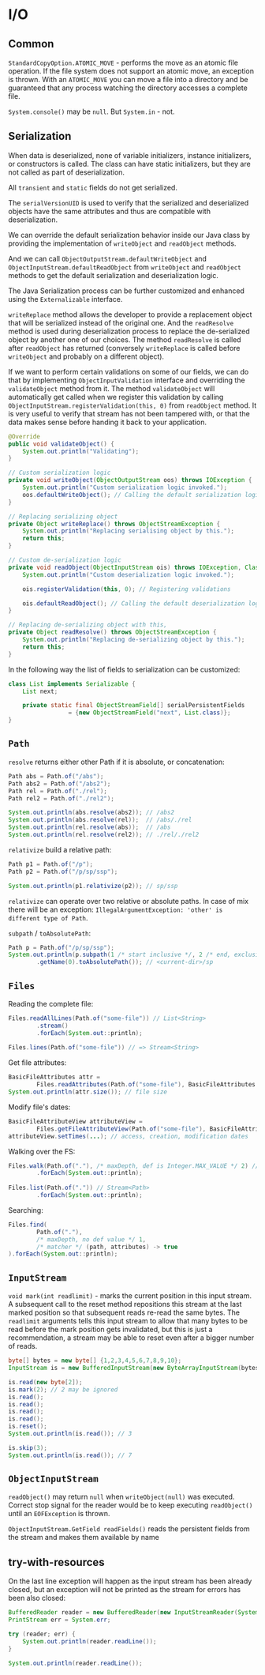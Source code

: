 # I/O

## Common

`StandardCopyOption.ATOMIC_MOVE` - performs the move as an atomic file operation. If the file system does not support an atomic move, an exception is thrown. With an `ATOMIC_MOVE` you can move a file into a directory and be guaranteed that any process watching the directory accesses a complete file.

`System.console()` may be `null`. But `System.in` - not.

## Serialization

When data is deserialized, none of variable initializers, instance initializers, or constructors is called. The class can have static initializers, but they are not called as part of deserialization.

All `transient` and `static` fields do not get serialized.

The `serialVersionUID` is used to verify that the serialized and deserialized objects have the same attributes and thus are compatible with deserialization.

We can override the default serialization behavior inside our Java class by providing the implementation of `writeObject` and `readObject` methods.

And we can call `ObjectOutputStream.defaultWriteObject` and `ObjectInputStream.defaultReadObject` from `writeObject` and `readObject` methods to get the default serialization and deserialization logic.

The Java Serialization process can be further customized and enhanced using the `Externalizable` interface.

`writeReplace` method allows the developer to provide a replacement object that will be serialized instead of the original one. And the `readResolve` method is used during deserialization process to replace the de-serialized object by another one of our choices. The method `readResolve` is called after `readObject` has returned \(conversely `writeReplace` is called before `writeObject` and probably on a different object\).

If we want to perform certain validations on some of our fields, we can do that by implementing `ObjectInputValidation` interface and overriding the `validateObject` method from it. The method `validateObject` will automatically get called when we register this validation by calling `ObjectInputStream.registerValidation(this, 0)` from `readObject` method. It is very useful to verify that stream has not been tampered with, or that the data makes sense before handing it back to your application.

```java
@Override
public void validateObject() {
    System.out.println("Validating");
}

// Custom serialization logic
private void writeObject(ObjectOutputStream oos) throws IOException {
    System.out.println("Custom serialization logic invoked.");
    oos.defaultWriteObject(); // Calling the default serialization logic
}

// Replacing serializing object
private Object writeReplace() throws ObjectStreamException {
    System.out.println("Replacing serialising object by this.");
    return this;
}

// Custom de-serialization logic
private void readObject(ObjectInputStream ois) throws IOException, ClassNotFoundException {
    System.out.println("Custom deserialization logic invoked.");

    ois.registerValidation(this, 0); // Registering validations

    ois.defaultReadObject(); // Calling the default deserialization logic.
}

// Replacing de-serializing object with this,
private Object readResolve() throws ObjectStreamException {
    System.out.println("Replacing de-serializing object by this.");
    return this;
}
```

In the following way the list of fields to serialization can be customized:

```java
class List implements Serializable {
    List next;

    private static final ObjectStreamField[] serialPersistentFields
                 = {new ObjectStreamField("next", List.class)};
}
```

## `Path`

`resolve` returns either other Path if it is absolute, or concatenation:

```java
Path abs = Path.of("/abs");
Path abs2 = Path.of("/abs2");
Path rel = Path.of("./rel");
Path rel2 = Path.of("./rel2");

System.out.println(abs.resolve(abs2)); // /abs2
System.out.println(abs.resolve(rel));  // /abs/./rel
System.out.println(rel.resolve(abs));  // /abs
System.out.println(rel.resolve(rel2)); // ./rel/./rel2
```

`relativize` build a relative path:

```java
Path p1 = Path.of("/p");
Path p2 = Path.of("/p/sp/ssp");

System.out.println(p1.relativize(p2)); // sp/ssp
```

`relativize` can operate over two relative or absolute paths. In case of mix there will be an exception: `IllegalArgumentException: 'other' is different type of Path`.

`subpath` / `toAbsolutePath`:

```java
Path p = Path.of("/p/sp/ssp");
System.out.println(p.subpath(1 /* start inclusive */, 2 /* end, exclusive */)
        .getName(0).toAbsolutePath()); // <current-dir>/sp
```

## `Files`

Reading the complete file:

```java
Files.readAllLines(Path.of("some-file")) // List<String>
        .stream()
        .forEach(System.out::println);
        
Files.lines(Path.of("some-file")) // => Stream<String>
```

Get file attributes:

```java
BasicFileAttributes attr = 
        Files.readAttributes(Path.of("some-file"), BasicFileAttributes.class);
System.out.println(attr.size()); // file size
```

Modify file's dates:

```java
BasicFileAttributeView attributeView = 
        Files.getFileAttributeView(Path.of("some-file"), BasicFileAttributeView.class);
attributeView.setTimes(...); // access, creation, modification dates
```

Walking over the FS:

```java
Files.walk(Path.of("."), /* maxDepth, def is Integer.MAX_VALUE */ 2) // Stream<Path>
        .forEach(System.out::println);
        
Files.list(Path.of(".")) // Stream<Path>
        .forEach(System.out::println);
```

Searching:

```java
Files.find(
        Path.of("."),
        /* maxDepth, no def value */ 1,
        /* matcher */ (path, attributes) -> true
).forEach(System.out::println);
```

## `InputStream`

`void mark(int readlimit)` - marks the current position in this input stream. A subsequent call to the reset method repositions this stream at the last marked position so that subsequent reads re-read the same bytes. The `readlimit` arguments tells this input stream to allow that many bytes to be read before the mark position gets invalidated, but this is just a recommendation, a stream may be able to reset even after a bigger number of reads.

```java
byte[] bytes = new byte[] {1,2,3,4,5,6,7,8,9,10};
InputStream is = new BufferedInputStream(new ByteArrayInputStream(bytes));

is.read(new byte[2]);
is.mark(2); // 2 may be ignored
is.read();
is.read();
is.read();
is.read();
is.reset();
System.out.println(is.read()); // 3

is.skip(3);
System.out.println(is.read()); // 7
```

## `ObjectInputStream`

`readObject()` may return `null` when `writeObject(null)` was executed. Correct stop signal for the reader would be to keep executing `readObject()` until an `EOFException` is thrown.

`ObjectInputStream.GetField readFields()` reads the persistent fields from the stream and makes them available by name

## try-with-resources

On the last line exception will happen as the input stream has been already closed, but an exception will not be printed as the stream for errors has been also closed:

```java
BufferedReader reader = new BufferedReader(new InputStreamReader(System.in));
PrintStream err = System.err;

try (reader; err) {
    System.out.println(reader.readLine());
}

System.out.println(reader.readLine());
```

